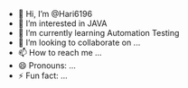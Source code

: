- 👋 Hi, I’m @Hari6196
- 👀 I’m interested in JAVA
- 🌱 I’m currently learning Automation Testing
- 💞️ I’m looking to collaborate on ...
- 📫 How to reach me ...
- 😄 Pronouns: ...
- ⚡ Fun fact: ...

<!---
Hari6196/Hari6196 is a ✨ special ✨ repository because its `README.md` (this file) appears on your GitHub profile.
You can click the Preview link to take a look at your changes.
--->

